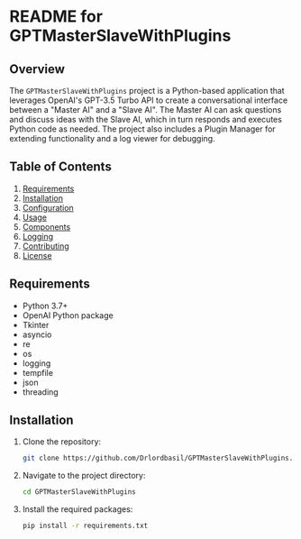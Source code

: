 # README for GPTMasterSlaveWithPlugins

## Overview

The `GPTMasterSlaveWithPlugins` project is a Python-based application that leverages OpenAI's GPT-3.5 Turbo API to create a conversational interface between a "Master AI" and a "Slave AI". The Master AI can ask questions and discuss ideas with the Slave AI, which in turn responds and executes Python code as needed. The project also includes a Plugin Manager for extending functionality and a log viewer for debugging.

## Table of Contents

1. [Requirements](#requirements)
2. [Installation](#installation)
3. [Configuration](#configuration)
4. [Usage](#usage)
5. [Components](#components)
6. [Logging](#logging)
7. [Contributing](#contributing)
8. [License](#license)

## Requirements

- Python 3.7+
- OpenAI Python package
- Tkinter
- asyncio
- re
- os
- logging
- tempfile
- json
- threading

## Installation

1. Clone the repository:

    ```bash
    git clone https://github.com/Drlordbasil/GPTMasterSlaveWithPlugins.git
    ```

2. Navigate to the project directory:

    ```bash
    cd GPTMasterSlaveWithPlugins
    ```

3. Install the required packages:

    ```bash
    pip install -r requirements.txt
    ```
